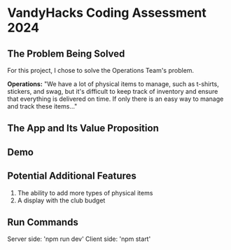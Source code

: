 # VandyHacks Coding Assessment 2024 

## The Problem Being Solved
For this project, I chose to solve the Operations Team's problem.

**Operations:** "We have a lot of physical items to manage, such as t-shirts, stickers, and swag, but it's difficult to keep track of inventory and ensure that everything is delivered on time. If only there is an easy way to manage and track these items..."

## The App and Its Value Proposition

## Demo 

## Potential Additional Features
1. The ability to add more types of physical items
2. A display with the club budget

## Run Commands
Server side: 'npm run dev'
Client side: 'npm start'